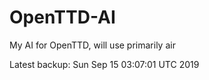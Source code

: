 # OpenTTD-AI
My AI for OpenTTD, will use primarily air

Latest backup: Sun Sep 15 03:07:01 UTC 2019

